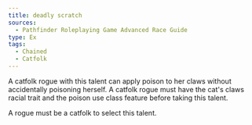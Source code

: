 ```yaml
---
title: deadly scratch
sources:
  - Pathfinder Roleplaying Game Advanced Race Guide
type: Ex
tags:
  - Chained
  - Catfolk
---
```


A catfolk rogue with this talent can apply poison to her claws without accidentally poisoning herself. A catfolk rogue must have the cat's claws racial trait and the poison use class feature before taking this talent.

A rogue must be a catfolk to select this talent.
